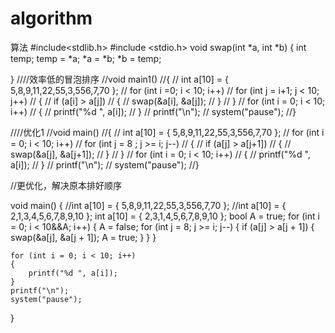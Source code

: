 # algorithm
算法
#include<stdlib.h>
#include <stdio.h>
void swap(int *a, int *b)
{
	int temp;
	temp = *a;
	*a = *b;
	*b = temp;

}
////效率低的冒泡排序
//void main1()
//{
//	int a[10] = { 5,8,9,11,22,55,3,556,7,70 };
//	for (int i =0; i < 10; i++)
//		for (int j = i+1; j < 10; j++)
//		{
//			if (a[i] > a[j])
//			{
//				swap(&a[i], &a[j]);
//			}
//		}
//	for (int i = 0; i < 10; i++)
//	{
//		printf("%d ", a[i]);
//	}
//	printf("\n");
//	system("pause");
//}

////优化1
//void main()
//{
//	int a[10] = { 5,8,9,11,22,55,3,556,7,70 };
//	for (int i = 0; i < 10; i++)
//		for (int j = 8 ; j >= i; j--)
//		{
//			if (a[j] > a[j+1])
//			{
//				swap(&a[j], &a[j+1]);
//			}
//		}
//	for (int i = 0; i < 10; i++)
//	{
//		printf("%d ", a[i]);
//	}
//	printf("\n");
//	system("pause");
//}

//更优化，解决原本排好顺序

void main()
{
	//int a[10] = { 5,8,9,11,22,55,3,556,7,70 };
	//int a[10] = { 2,1,3,4,5,6,7,8,9,10 };
	int a[10] = { 2,3,1,4,5,6,7,8,9,10 };
	bool A = true;
	for (int i = 0; i < 10&&A; i++)
	{
		A = false;
		for (int j = 8; j >= i; j--)
		{
			if (a[j] > a[j + 1])
			{
				swap(&a[j], &a[j + 1]);
				A = true;
			}
		}
	}
		
	for (int i = 0; i < 10; i++)
	{
		printf("%d ", a[i]);
	}
	printf("\n");
	system("pause");

}
